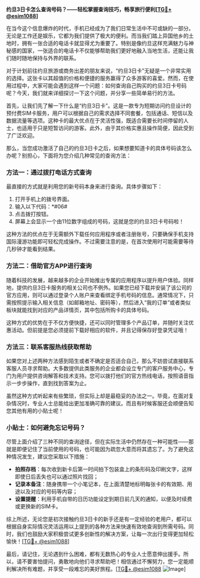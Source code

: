 **约旦3日卡怎么查询号码？——轻松掌握查询技巧，畅享旅行便利[[TG💪+ @esim1088](https://t.me/s/esim1088)]**

在当今这个信息爆炸的时代，手机已经成为了我们日常生活中不可或缺的一部分。无论是工作还是娱乐，它都为我们提供了极大的便利。而当我们踏上异国他乡的土地时，拥有一张合适的电话卡就显得尤为重要了。特别是像约旦这样充满魅力与神秘感的国家，一张适合的电话卡不仅能够帮助我们更好地融入当地生活，还能让我们随时随地保持与外界的联系。

对于计划前往约旦旅游或商务出差的朋友来说，“约旦3日卡”无疑是一个非常实用的选择。这张卡以其超值的价格和便捷的服务赢得了众多游客的喜爱。然而，在使用过程中，大家可能会遇到这样一个问题：如何查询自己购买的约旦3日卡号码呢？今天，我们就来详细探讨一下这个问题，并分享一些简单易行的方法。

首先，让我们先了解一下什么是“约旦3日卡”。这是一款专为短期访问约旦设计的预付费SIM卡服务，用户可以根据自己的需求选择不同套餐，包括通话、短信以及数据流量等选项。这种卡的最大优点在于灵活性强，既适合需要长时间停留的人士，也适用于只是短暂访问的游客。此外，由于其价格实惠且操作简便，因此受到了广泛欢迎。

那么，当您成功激活了自己的约旦3日卡之后，如果想要知道卡的具体号码该怎么办呢？别担心，下面将为您介绍几种常见的查询方法：

### 方法一：通过拨打电话方式查询

最直接的方式就是利用您的新号码本身来进行查询。具体步骤如下：
1. 打开手机上的拨号界面。
2. 输入以下代码：*#06#
3. 点击拨打按钮。
4. 屏幕上会显示一个由11位数字组成的号码，这就是您的约旦3日卡号码啦！

这种方法的优点在于无需额外下载任何应用程序或者注册账号，只要确保手机支持国际漫游功能即可轻松完成操作。不过需要注意的是，在首次使用时可能需要等待几秒钟才能看到结果。

### 方法二：借助官方APP进行查询

随着科技的发展，越来越多的企业开始推出专属的应用程序以提升用户体验。同样地，提供约旦3日卡服务的相关公司也不例外。如果您已经下载并安装了该公司的官方应用，则可以通过登录个人账户来查看绑定手机号码的信息。通常情况下，只需按照提示输入相关信息（如邮箱地址、密码等），然后进入“我的订单”或者类似板块就能找到对应的产品详情页，其中包括所购卡的具体号码。

这种方式的优势在于不仅方便快捷，还可以同时管理多个产品订单，并随时关注优惠活动。但前提是您必须提前下载好相应的软件，并且记得保存好登录凭证哦！

### 方法三：联系客服热线获取帮助

如果您对上述两种方法感到陌生或者不确定是否适合自己，那么不妨尝试直接联系客服人员寻求帮助。大多数提供此类服务的企业都会设立专门的客户服务中心，专门为用户提供咨询解答和技术支持。您可以拨打他们的官方热线电话，按照语音指示一步步操作，直到找到答案为止。

虽然这种方式听起来有些繁琐，但实际上却是最稳妥的办法之一。毕竟，在面对复杂情况时，专业人士总能给出更加准确可靠的建议。而且有时候客服还会顺便告知您其他有用的小贴士呢！

### 小贴士：如何避免忘记号码？

尽管上面介绍了三种不同的查询途径，但在实际生活中仍然存在一种可能性——那就是即便记住了当前使用的号码，也可能因为疏忽大意而将其遗忘了。为了避免这种情况发生，建议您采取以下措施：

- **拍照存档**：每次收到新卡后第一时间拍下包装盒上的条形码及印刷文字，这样即使日后丢失也可以通过照片找回；
- **记录本备注**：随身携带一个小笔记本，在上面清楚地标明每张卡的有效期、用途以及对应的号码等内容；
- **设置提醒**：利用手机自带的日历功能设定到期日前几天的通知，以便及时续费或更换新的SIM卡。

综上所述，无论您是初次接触约旦3日卡的新手还是有一定经验的老用户，都可以根据自身实际情况灵活运用以上提到的各种方法来快速有效地查询到所需号码。同时，我们也鼓励大家积极尝试更多创新性的解决方案，让每一次出行变得更加轻松愉快！[[TG💪+ @esim1088](https://t.me/s/esim1088)]

最后，请记住，无论遇到什么困难，都有无数热心的专业人士愿意伸出援手。所以，请不要害怕提问，勇敢地向他们寻求帮助吧！相信通过不懈努力，您一定能顺利解决所有难题，并享受一段难忘的美好旅程。[[TG💪+ @esim1088](https://t.me/s/esim1088) ![Image](https://i.postimg.cc/4NQfJmqS/Snipaste-2025-05-13-00-14-12.png)]